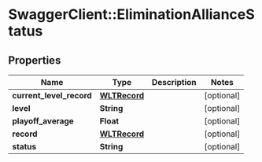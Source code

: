 # SwaggerClient::EliminationAllianceStatus

## Properties
Name | Type | Description | Notes
------------ | ------------- | ------------- | -------------
**current_level_record** | [**WLTRecord**](WLTRecord.md) |  | [optional] 
**level** | **String** |  | [optional] 
**playoff_average** | **Float** |  | [optional] 
**record** | [**WLTRecord**](WLTRecord.md) |  | [optional] 
**status** | **String** |  | [optional] 


